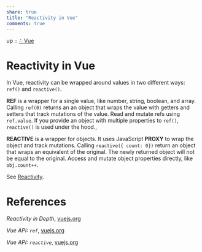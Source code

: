 ```yaml
---  
share: true  
title: "Reactivity in Vue"  
comments: true  
---  
```

up :: [∴ Vue](./%E2%88%B4-Vue.md)  
# Reactivity in Vue  
In Vue, reactivity can be wrapped around values in two different ways: `ref()` and `reactive()`.  
  
**REF** is a wrapper for a single value, like number, string, boolean, and array. Calling `ref(0)` returns an an object that wraps the value with getters and setters that track mutations of the value. Read and mutate refs using `ref.value`. If you provide an object with multiple properties to `ref()`, `reactive()` is used under the hood.,  
  
**REACTIVE** is a wrapper for objects. It uses JavaScript **PROXY** to wrap the object and track mutations. Calling `reactive({ count: 0})` return an object that wraps an equivalent of the original. The newly returned object will not be equal to the original. Access and mutate object properties directly, like `obj.count++`.  
  
See [Reactivity](./Reactivity.md).  
  
# References  
  
*Reactivity in Depth*, [vuejs.org](https://vuejs.org/guide/extras/reactivity-in-depth.html)  
  
*Vue API: `ref`*, [vuejs.org](https://vuejs.org/api/reactivity-core.html#ref)  
  
*Vue API: `reactive`*, [vuejs.org](https://vuejs.org/api/reactivity-core.html#reactive)  
